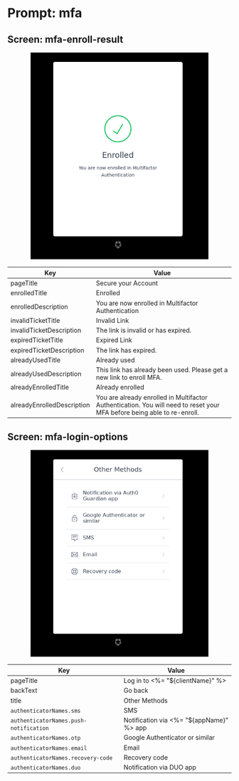 # Prompt: mfa

## Screen: mfa-enroll-result

<p style="text-align: center;">
  <img alt="mfa-enroll-result reference screenshot" class="ul-prompt-screenshot" data-ul-prompt="mfa-enroll-result" src="/media/articles/universal-login/text-customization/mfa-enroll-result.png" style="width: 400px;"/>
</p>

|Key|Value|
|----------|----------|
|pageTitle|Secure your Account|
|enrolledTitle|Enrolled|
|enrolledDescription|You are now enrolled in Multifactor Authentication|
|invalidTicketTitle|Invalid Link|
|invalidTicketDescription|The link is invalid or has expired.|
|expiredTicketTitle|Expired Link|
|expiredTicketDescription|The link has expired.|
|alreadyUsedTitle|Already used|
|alreadyUsedDescription|This link has already been used. Please get a new link to enroll MFA.|
|alreadyEnrolledTitle|Already enrolled|
|alreadyEnrolledDescription|You are already enrolled in Multifactor Authentication. You will need to reset your MFA before being able to re-enroll.|

## Screen: mfa-login-options

<p style="text-align: center;">
  <img alt="mfa-login-options reference screenshot" class="ul-prompt-screenshot" data-ul-prompt="mfa-login-options" src="/media/articles/universal-login/text-customization/mfa-login-options.png" style="width: 400px;"/>
</p>

|Key|Value|
|----------|----------|
|pageTitle|Log in to <%= "${clientName}" %>|
|backText|Go back|
|title|Other Methods|
|`authenticatorNames.sms`|SMS|
|`authenticatorNames.push-notification`|Notification via <%= "${appName}" %> app|
|`authenticatorNames.otp`|Google Authenticator or similar|
|`authenticatorNames.email`|Email|
|`authenticatorNames.recovery-code`|Recovery code|
|`authenticatorNames.duo`|Notification via DUO app|
